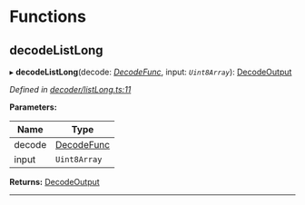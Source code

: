 

# Functions

<a id="decodelistlong"></a>

##  decodeListLong

▸ **decodeListLong**(decode: *[DecodeFunc](_decoder_types_.md#decodefunc)*, input: *`Uint8Array`*): [DecodeOutput](_decoder_types_.md#decodeoutput)

*Defined in [decoder/listLong.ts:11](https://github.com/polkadot-js/common/blob/dd77c3c/packages/util-rlp/src/decoder/listLong.ts#L11)*

**Parameters:**

| Name | Type |
| ------ | ------ |
| decode | [DecodeFunc](_decoder_types_.md#decodefunc) |
| input | `Uint8Array` |

**Returns:** [DecodeOutput](_decoder_types_.md#decodeoutput)

___

